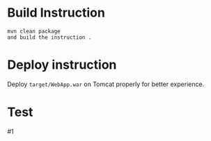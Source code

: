 

# Build Instruction


```
mvn clean package
and build the instruction .
```

# Deploy instruction

Deploy ```target/WebApp.war``` on Tomcat properly for better experience.

# Test 
#1
